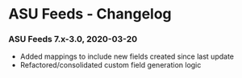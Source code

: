 # ASU Feeds - Changelog

### ASU Feeds 7.x-3.0, 2020-03-20
- Added mappings to include new fields created since last update
- Refactored/consolidated custom field generation logic
